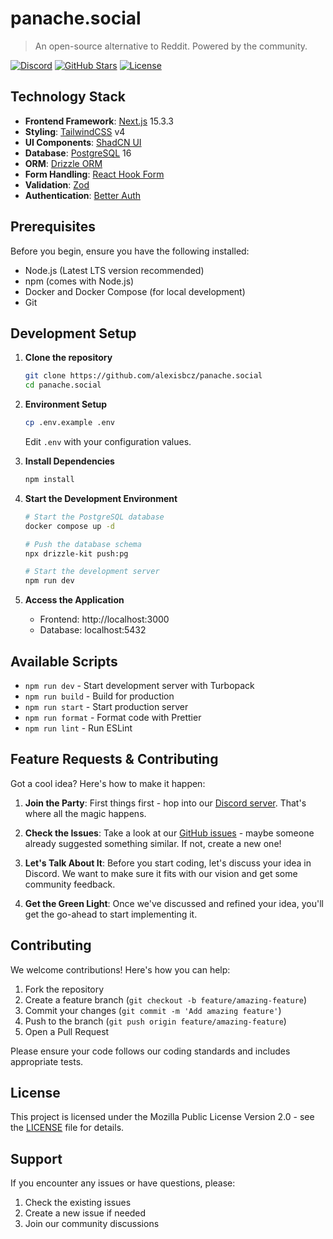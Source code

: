 # panache.social

> An open-source alternative to Reddit. Powered by the community.

[![Discord](https://img.shields.io/discord/1234567890?color=5865F2&label=Discord&logo=discord&logoColor=white)](https://discord.gg/eMUC7ejHja)
[![GitHub Stars](https://img.shields.io/github/stars/alexisbcz/panache.social?style=social)](https://github.com/alexisbcz/panache.social/stargazers)
[![License](https://img.shields.io/github/license/alexisbcz/panache.social)](https://github.com/alexisbcz/panache.social/blob/main/LICENSE)

## Technology Stack

- **Frontend Framework**: [Next.js](http://nextjs.com) 15.3.3
- **Styling**: [TailwindCSS](https://tailwindcss.com) v4
- **UI Components**: [ShadCN UI](https://ui.shadcn.com)
- **Database**: [PostgreSQL](https://www.postgresql.org) 16
- **ORM**: [Drizzle ORM](https://orm.drizzle.team)
- **Form Handling**: [React Hook Form](https://react-hook-form.com)
- **Validation**: [Zod](https://zod.dev)
- **Authentication**: [Better Auth](https://better-auth.com)

## Prerequisites

Before you begin, ensure you have the following installed:

- Node.js (Latest LTS version recommended)
- npm (comes with Node.js)
- Docker and Docker Compose (for local development)
- Git

## Development Setup

1. **Clone the repository**

   ```bash
   git clone https://github.com/alexisbcz/panache.social
   cd panache.social
   ```

2. **Environment Setup**

   ```bash
   cp .env.example .env
   ```

   Edit `.env` with your configuration values.

3. **Install Dependencies**

   ```bash
   npm install
   ```

4. **Start the Development Environment**

   ```bash
   # Start the PostgreSQL database
   docker compose up -d

   # Push the database schema
   npx drizzle-kit push:pg

   # Start the development server
   npm run dev
   ```

5. **Access the Application**
   - Frontend: http://localhost:3000
   - Database: localhost:5432

## Available Scripts

- `npm run dev` - Start development server with Turbopack
- `npm run build` - Build for production
- `npm run start` - Start production server
- `npm run format` - Format code with Prettier
- `npm run lint` - Run ESLint

## Feature Requests & Contributing

Got a cool idea? Here's how to make it happen:

1. **Join the Party**: First things first - hop into our [Discord server](https://discord.gg/eMUC7ejHja). That's where all the magic happens.

2. **Check the Issues**: Take a look at our [GitHub issues](https://github.com/alexisbcz/panache.social/issues) - maybe someone already suggested something similar. If not, create a new one!

3. **Let's Talk About It**: Before you start coding, let's discuss your idea in Discord. We want to make sure it fits with our vision and get some community feedback.

4. **Get the Green Light**: Once we've discussed and refined your idea, you'll get the go-ahead to start implementing it.

## Contributing

We welcome contributions! Here's how you can help:

1. Fork the repository
2. Create a feature branch (`git checkout -b feature/amazing-feature`)
3. Commit your changes (`git commit -m 'Add amazing feature'`)
4. Push to the branch (`git push origin feature/amazing-feature`)
5. Open a Pull Request

Please ensure your code follows our coding standards and includes appropriate tests.

## License

This project is licensed under the Mozilla Public License Version 2.0 - see the [LICENSE](LICENSE) file for details.

## Support

If you encounter any issues or have questions, please:

1. Check the existing issues
2. Create a new issue if needed
3. Join our community discussions
